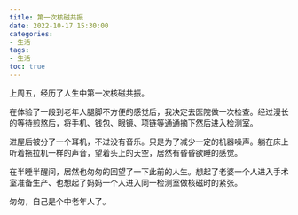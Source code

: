```yaml
---
title: 第一次核磁共振
date: 2022-10-17 15:30:00
categories:
- 生活
tags:
- 生活
toc: true
---
```

上周五，经历了人生中第一次核磁共振。
<!--more-->

在体验了一段到老年人腿脚不方便的感觉后，我决定去医院做一次检查。经过漫长的等待煎熬后，将手机、钱包、眼镜、项链等通通摘下然后进入检测室。

进屋后被分了一个耳机，不过没有音乐。只是为了减少一定的机器噪声。躺在床上听着拖拉机一样的声音，望着头上的天空，居然有昏昏欲睡的感觉。

在半睡半醒间，居然也匆匆的回望了一下此前的人生。想起了老婆一个人进入手术室准备生产、也想起了妈妈一个人进入同一检测室做核磁时的紧张。

匆匆，自己是个中老年人了。